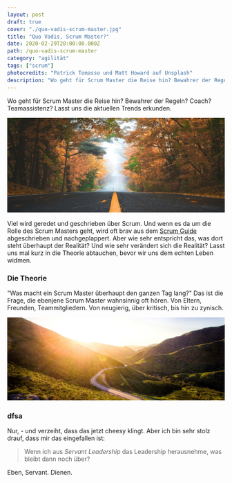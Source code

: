 ```yaml
---
layout: post
draft: true
cover: "./quo-vadis-scrum-master.jpg"
title: "Quo Vadis, Scrum Master?"
date: 2020-02-29T20:00:00.000Z
path: /quo-vadis-scrum-master
category: "agilität"
tags: ["scrum"]
photocredits: "Patrick Tomasso und Matt Howard auf Unsplash"
description: "Wo geht für Scrum Master die Reise hin? Bewahrer der Regeln? Coach? Teamassistenz? Lasst uns die aktuellen Trends erkunden."
---
```


Wo geht für Scrum Master die Reise hin? Bewahrer der Regeln? Coach? Teamassistenz? Lasst uns die aktuellen Trends erkunden.

![Quo Vadis, Scrum Master](./quo-vadis-scrum-master.jpg)

Viel wird geredet und geschrieben über Scrum. Und wenn es da um die Rolle des Scrum Masters geht, wird oft brav aus dem [Scrum Guide](https://www.scrumguides.org/scrum-guide.html#team-sm) abgeschrieben und nachgeplappert. Aber wie sehr entspricht das, was dort steht überhaupt der Realität? Und wie sehr verändert sich die Realität? Lasst uns mal kurz in die Theorie abtauchen, bevor wir uns dem echten Leben widmen.

### Die Theorie

"Was macht ein Scrum Master überhaupt den ganzen Tag lang?" Das ist die Frage, die ebenjene Scrum Master wahnsinnig oft hören. Von Eltern, Freunden, Teammitgliedern. Von neugierig, über kritisch, bis hin zu zynisch.

![Scrum Master Zukunft](./scrum-master-bright-future.jpg)

### dfsa

Nur, - und verzeiht, dass das jetzt cheesy klingt. Aber ich bin sehr stolz drauf, dass mir das eingefallen ist:

> Wenn ich aus _Servant Leadership_ das Leadership herausnehme, was bleibt dann noch über?

Eben, Servant. Dienen.

